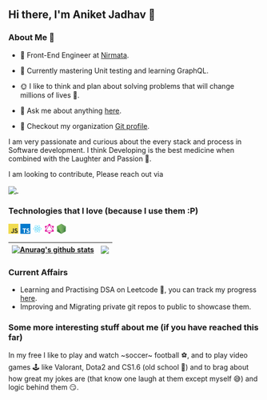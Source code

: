 ## Hi there, I'm Aniket Jadhav 👋

### About Me 🚀

- 💼 Front-End Engineer at [Nirmata](https://nirmata.com/).

- 💚 Currently mastering Unit testing and learning GraphQL.

- 🌞 I like to think and plan about solving problems that will change millions of lives 👼.

- 💬 Ask me about anything [here](https://github.com/keep-calm-and-develop/keep-calm-and-develop/issues).

- 🏢 Checkout my organization [Git profile](https://github.com/aniket-nirmata).

I am very passionate and curious about the every stack and process in Software development. I think Developing is the best medicine when combined with the Laughter and Passion 💙.

<div align="left">
  <p>I am looking to contribute, Please reach out via</p>
  <a href="mailto:aaniket20@gmail.com" target="blank">
    <img align="center" width="30" src="https://cdn.cdnlogo.com/logos/g/24/gmail-icon.svg">
  </a><a href="https://www.linkedin.com/in/aniket-jadhav-45926b122/" target="blank">
    <img align="center" src="https://github.com/mishmanners/MishManners/blob/master/socials/transparent-Linkedin-logo-icon.png" alt="" width="30" />
  </a>
</div>

### Technologies that I love (because I use them :P)

<code><img height="20" alt="javascript" src="https://raw.githubusercontent.com/github/explore/80688e429a7d4ef2fca1e82350fe8e3517d3494d/topics/javascript/javascript.png"></code>
<code><img height="20" alt="typescript" src="https://raw.githubusercontent.com/github/explore/80688e429a7d4ef2fca1e82350fe8e3517d3494d/topics/typescript/typescript.png"></code>
<code><img height="20" alt="react" src="https://raw.githubusercontent.com/github/explore/80688e429a7d4ef2fca1e82350fe8e3517d3494d/topics/react/react.png"></code>
<code><img height="20" alt="graphql" src="https://raw.githubusercontent.com/github/explore/5c058a388828bb5fde0bcafd4bc867b5bb3f26f3/topics/graphql/graphql.png"></code>
<code><img height="20" alt="nodejs" src="https://raw.githubusercontent.com/github/explore/80688e429a7d4ef2fca1e82350fe8e3517d3494d/topics/nodejs/nodejs.png"></code>    

| <a href="https://github.com/anuraghazra/github-readme-stats"><img align="center" src="https://github-readme-stats.vercel.app/api?username=keep-calm-and-develop&show_icons=true&include_all_commits=true&theme=buefy&hide_border=true" alt="Anurag's github stats" /></a> | <a href="https://github.com/anuraghazra/github-readme-stats"><img align="center" src="https://github-readme-stats.vercel.app/api/top-langs/?username=keep-calm-and-develop&layout=compact&theme=buefy&hide_border=true" /></a> |
| ------------- | ------------- |

### Current Affairs
- Learning and Practising DSA on Leetcode 🍇, you can track my progress [here](https://leetcode.com/AniketJadhav20/). 
- Improving and Migrating private git repos to public to showcase them.

### Some more interesting stuff about me (if you have reached this far) 
In my free I like to play and watch ~soccer~ football ⚽, and to play video games 🕹️ like Valorant, Dota2 and CS1.6 (old school 🤎) and to brag about how great my jokes are  (that know one laugh at them except myself 😅) and logic behind them 😏.


